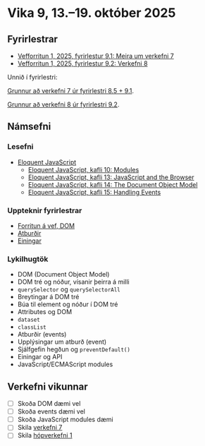 # Vika 9, 13.–19. október 2025

## Fyrirlestrar

- [Vefforritun 1, 2025, fyrirlestur 9.1: Meira um verkefni 7](https://youtu.be/UnbWimPP-PE)
- [Vefforritun 1, 2025, fyrirlestur 9.2: Verkefni 8](https://youtu.be/jtPxnGjNzmo)

Unnið í fyrirlestri:

[Grunnur að verkefni 7 úr fyrirlestri 8.5 + 9.1](https://github.com/vefforritun/vef1-2025-v7-unnid-i-tima).

[Grunnur að verkefni 8 úr fyrirlestri 9.2](https://github.com/vefforritun/vef1-2025-v8-unnid-i-tima).

## Námsefni

### Lesefni

- [Eloquent JavaScript](https://eloquentjavascript.net/)
  - [Eloquent JavaScript, kafli 10: Modules](https://eloquentjavascript.net/10_modules.html)
  - [Eloquent JavaScript, kafli 13: JavaScript and the Browser](https://eloquentjavascript.net/13_browser.html)
  - [Eloquent JavaScript, kafli 14: The Document Object Model](https://eloquentjavascript.net/14_dom.html)
  - [Eloquent JavaScript, kafli 15: Handling Events](https://eloquentjavascript.net/15_event.html)

### Uppteknir fyrirlestrar

- [Forritun á vef, DOM](../namsefni/28.browser-dom/)
- [Atburðir](../namsefni/29.events/)
- [Einingar](../namsefni/30.modules/)

### Lykilhugtök

- DOM (Document Object Model)
- DOM tré og nóður, vísanir þeirra á milli
- `querySelector` og `querySelectorAll`
- Breytingar á DOM tré
- Búa til element og nóður í DOM tré
- Attributes og DOM
- `dataset`
- `classList`
- Atburðir (events)
- Upplýsingar um atburð (event)
- Sjálfgefin hegðun og `preventDefault()`
- Einingar og API
- JavaScript/ECMAScript modules

## Verkefni vikunnar

- [ ] Skoða DOM dæmi vel
- [ ] Skoða events dæmi vel
- [ ] Skoða JavaScript modules dæmi
- [ ] Skila [verkefni 7](https://github.com/vefforritun/vef1-2025-v7)
- [ ] Skila [hópverkefni 1](https://github.com/vefforritun/vef1-2025-h1)
